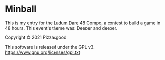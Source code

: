 # Minball

This is my entry for the [Ludum Dare](https://ldjam.com) 48 Compo, a contest to build a game in 48 hours.  This event's theme was: Deeper and deeper.

Copyright © 2021 Pizzasgood

This software is released under the GPL v3.
<https://www.gnu.org/licenses/gpl.txt>
